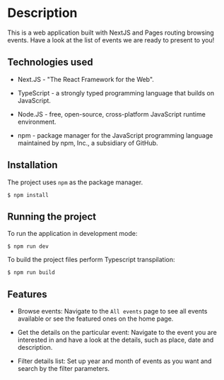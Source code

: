 # Description

This is a web application built with NextJS and Pages routing browsing events. Have a look at the list of events we are ready to present to you!

## Technologies used

-   Next.JS - "The React Framework for the Web".

-   TypeScript - a strongly typed programming language that builds on JavaScript.

-   Node.JS - free, open-source, cross-platform JavaScript runtime environment.

-   npm - package manager for the JavaScript programming language maintained by npm, Inc., a subsidiary of GitHub.

## Installation

The project uses `npm` as the package manager.

```shell
$ npm install
```

## Running the project

To run the application in development mode:

```shell
$ npm run dev
```

To build the project files perform Typescript transpilation:

```shell
$ npm run build
```

## Features

-   Browse events: Navigate to the `All events` page to see all events available or see the featured ones on the home page.

-   Get the details on the particular event: Navigate to the event you are interested in and have a look at the details, such as place, date and description.

-   Filter details list: Set up year and month of events as you want and search by the filter parameters.
